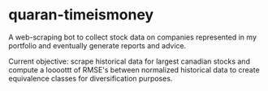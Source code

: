 # quaran-timeismoney
A web-scraping bot to collect stock data on companies represented in my portfolio and eventually generate reports and advice. 

Current objective: scrape historical data for largest canadian stocks and compute a loooottt of RMSE's between normalized 
historical data to create equivalence classes for diversification purposes. 
